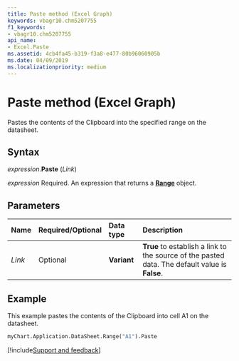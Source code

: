 ```yaml
---
title: Paste method (Excel Graph)
keywords: vbagr10.chm5207755
f1_keywords:
- vbagr10.chm5207755
api_name:
- Excel.Paste
ms.assetid: 4cb4fa45-b319-f3a8-e477-80b96060905b
ms.date: 04/09/2019
ms.localizationpriority: medium
---
```



# Paste method (Excel Graph)

Pastes the contents of the Clipboard into the specified range on the datasheet.

## Syntax

_expression_.**Paste** (_Link_)

_expression_ Required. An expression that returns a **[Range](excel.range-graph-object.md)** object.

## Parameters

|Name|Required/Optional|Data type|Description|
|:-----|:-----|:-----|:-----|
|_Link_ | Optional |**Variant**| **True** to establish a link to the source of the pasted data. The default value is **False**.|

## Example

This example pastes the contents of the Clipboard into cell A1 on the datasheet.

```vb
myChart.Application.DataSheet.Range("A1").Paste
```


[!include[Support and feedback](~/includes/feedback-boilerplate.md)]